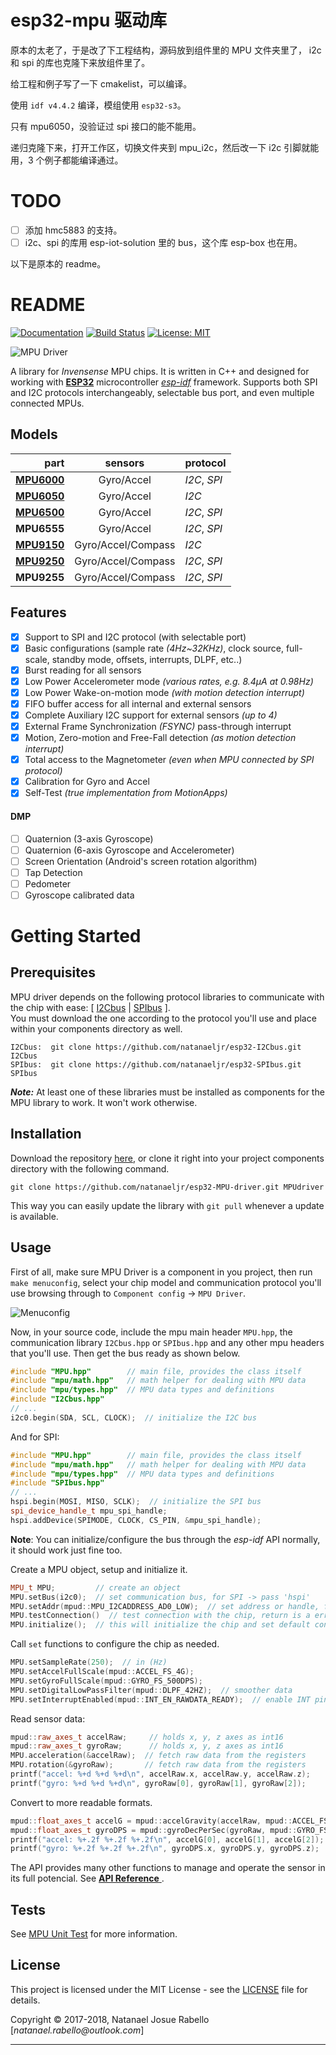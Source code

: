 # esp32-mpu 驱动库

原本的太老了，于是改了下工程结构，源码放到组件里的 MPU 文件夹里了， i2c 和 spi 的库也克隆下来放组件里了。

给工程和例子写了一下 cmakelist，可以编译。

使用 `idf v4.4.2` 编译，模组使用 `esp32-s3`。

只有 mpu6050，没验证过 spi 接口的能不能用。

递归克隆下来，打开工作区，切换文件夹到 mpu_i2c，然后改一下 i2c 引脚就能用，3 个例子都能编译通过。

# TODO

- [ ] 添加 hmc5883 的支持。
- [ ] i2c、spi 的库用 esp-iot-solution 里的 bus，这个库 esp-box 也在用。

以下是原本的 readme。

# README

[![Documentation](https://readthedocs.org/projects/esp32-mpu-driver/badge/?version=latest "Documentation Status")](https://esp32-mpu-driver.readthedocs.io/en/latest)
[![Build Status](https://travis-ci.org/natanaeljr/esp32-MPU-driver.svg?branch=master)](https://travis-ci.org/natanaeljr/esp32-MPU-driver)
[![License: MIT](https://img.shields.io/badge/License-MIT-yellow.svg)](LICENSE)

![MPU Driver][Banner]

[Banner]: docs/source/_static/MPUdriver.jpg

A library for _Invensense_ MPU chips.
It is written in C++ and designed for working with **[ESP32]** microcontroller _[esp-idf]_ framework.
Supports both SPI and I2C protocols interchangeably, selectable bus port, and even multiple connected MPUs.

[ESP32]: https://www.espressif.com/en/products/hardware/esp32/overview
[esp-idf]: https://github.com/espressif/esp-idf/

## Models

|          part |      sensors       | protocol     |
| ------------: | :----------------: | :----------- |
| **[MPU6000]** |     Gyro/Accel     | _I2C_, _SPI_ |
| **[MPU6050]** |     Gyro/Accel     | _I2C_        |
| **[MPU6500]** |     Gyro/Accel     | _I2C_, _SPI_ |
|   **MPU6555** |     Gyro/Accel     | _I2C_, _SPI_ |
| **[MPU9150]** | Gyro/Accel/Compass | _I2C_        |
| **[MPU9250]** | Gyro/Accel/Compass | _I2C_, _SPI_ |
|   **MPU9255** | Gyro/Accel/Compass | _I2C_, _SPI_ |

[MPU6000]: https://www.invensense.com/products/motion-tracking/6-axis/mpu-6050/
[MPU6050]: https://www.invensense.com/products/motion-tracking/6-axis/mpu-6050/
[MPU6500]: https://www.invensense.com/products/motion-tracking/6-axis/mpu-6500/
[MPU9150]: https://www.invensense.com/products/motion-tracking/9-axis/mpu-9150/
[MPU9250]: https://www.invensense.com/products/motion-tracking/9-axis/mpu-9250/

## Features

- [x] Support to SPI and I2C protocol (with selectable port)
- [x] Basic configurations (sample rate _(4Hz~32KHz)_, clock source, full-scale, standby mode, offsets, interrupts, DLPF, etc..)
- [x] Burst reading for all sensors
- [x] Low Power Accelerometer mode _(various rates, e.g. 8.4μA at 0.98Hz)_
- [x] Low Power Wake-on-motion mode _(with motion detection interrupt)_
- [x] FIFO buffer access for all internal and external sensors
- [x] Complete Auxiliary I2C support for external sensors _(up to 4)_
- [x] External Frame Synchronization _(FSYNC)_ pass-through interrupt
- [x] Motion, Zero-motion and Free-Fall detection _(as motion detection interrupt)_
- [x] Total access to the Magnetometer _(even when MPU connected by SPI protocol)_
- [x] Calibration for Gyro and Accel
- [x] Self-Test _(true implementation from MotionApps)_

#### DMP

- [ ] Quaternion (3-axis Gyroscope)
- [ ] Quaternion (6-axis Gyroscope and Accelerometer)
- [ ] Screen Orientation (Android's screen rotation algorithm)
- [ ] Tap Detection
- [ ] Pedometer
- [ ] Gyroscope calibrated data

# Getting Started

## Prerequisites

MPU driver depends on the following protocol libraries to communicate with the chip with ease: [ [I2Cbus] | [SPIbus] ].  
You must download the one according to the protocol you'll use and place within your components directory as well.

```
I2Cbus:  git clone https://github.com/natanaeljr/esp32-I2Cbus.git I2Cbus
SPIbus:  git clone https://github.com/natanaeljr/esp32-SPIbus.git SPIbus
```

**_Note:_** At least one of these libraries must be installed as components for the MPU library to work. It won't work otherwise.

[I2Cbus]: https://github.com/natanaeljr/esp32-I2Cbus
[SPIbus]: https://github.com/natanaeljr/esp32-SPIbus

## Installation

Download the repository [here](https://github.com/natanaeljr/esp32-MPU-driver/archive/master.zip),
or clone it right into your project components directory with the following command.

```
git clone https://github.com/natanaeljr/esp32-MPU-driver.git MPUdriver
```

This way you can easily update the library with `git pull` whenever a update is available.

## Usage

First of all, make sure MPU Driver is a component in you project, then run `make menuconfig`, select your chip model and communication protocol you'll use browsing through to `Component config` -> `MPU Driver`.

![Menuconfig](docs/source/_static/menuconfig_mpu-driver.png "Menuconfig -> MPU Driver")

Now, in your source code, include the mpu main header `MPU.hpp`, the communication library `I2Cbus.hpp` or `SPIbus.hpp` and any other mpu headers that you'll use. Then get the bus ready as shown below.

```C++
#include "MPU.hpp"        // main file, provides the class itself
#include "mpu/math.hpp"   // math helper for dealing with MPU data
#include "mpu/types.hpp"  // MPU data types and definitions
#include "I2Cbus.hpp"
// ...
i2c0.begin(SDA, SCL, CLOCK);  // initialize the I2C bus
```

And for SPI:

```C++
#include "MPU.hpp"        // main file, provides the class itself
#include "mpu/math.hpp"   // math helper for dealing with MPU data
#include "mpu/types.hpp"  // MPU data types and definitions
#include "SPIbus.hpp"
// ...
hspi.begin(MOSI, MISO, SCLK);  // initialize the SPI bus
spi_device_handle_t mpu_spi_handle;
hspi.addDevice(SPIMODE, CLOCK, CS_PIN, &mpu_spi_handle);
```

**Note**: You can initialize/configure the bus through the _esp-idf_ API normally, it should work just fine too.

Create a MPU object, setup and initialize it.

```C++
MPU_t MPU;         // create an object
MPU.setBus(i2c0);  // set communication bus, for SPI -> pass 'hspi'
MPU.setAddr(mpud::MPU_I2CADDRESS_AD0_LOW);  // set address or handle, for SPI -> pass 'mpu_spi_handle'
MPU.testConnection()  // test connection with the chip, return is a error code
MPU.initialize();  // this will initialize the chip and set default configurations
```

Call `set` functions to configure the chip as needed.

```C++
MPU.setSampleRate(250);  // in (Hz)
MPU.setAccelFullScale(mpud::ACCEL_FS_4G);
MPU.setGyroFullScale(mpud::GYRO_FS_500DPS);
MPU.setDigitalLowPassFilter(mpud::DLPF_42HZ);  // smoother data
MPU.setInterruptEnabled(mpud::INT_EN_RAWDATA_READY);  // enable INT pin
```

Read sensor data:

```C++
mpud::raw_axes_t accelRaw;     // holds x, y, z axes as int16
mpud::raw_axes_t gyroRaw;      // holds x, y, z axes as int16
MPU.acceleration(&accelRaw);  // fetch raw data from the registers
MPU.rotation(&gyroRaw);       // fetch raw data from the registers
printf("accel: %+d %+d %+d\n", accelRaw.x, accelRaw.y, accelRaw.z);
printf("gyro: %+d %+d %+d\n", gyroRaw[0], gyroRaw[1], gyroRaw[2]);
```

Convert to more readable formats.

```C++
mpud::float_axes_t accelG = mpud::accelGravity(accelRaw, mpud::ACCEL_FS_4G);  // raw data to gravity
mpud::float_axes_t gyroDPS = mpud::gyroDecPerSec(gyroRaw, mpud::GYRO_FS_500DPS);  // raw data to º/s
printf("accel: %+.2f %+.2f %+.2f\n", accelG[0], accelG[1], accelG[2]);
printf("gyro: %+.2f %+.2f %+.2f\n", gyroDPS.x, gyroDPS.y, gyroDPS.z);
```

The API provides many other functions to manage and operate the sensor in its full potencial. See 
<a href="https://natanaeljr.github.io/esp32-MPU-driver" target="_blank">
<b>API Reference</b>
</a>.

## Tests

See [MPU Unit Test] for more information.

[MPU Unit Test]: test/README.md

## License

This project is licensed under the MIT License - see the [LICENSE](LICENSE) file for details.

Copyright © 2017-2018, Natanael Josue Rabello [_natanael.rabello@outlook.com_]

---
